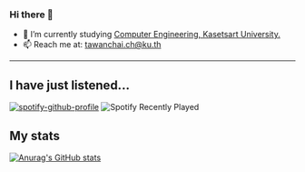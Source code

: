 ### Hi there 👋

- 📖 I’m currently studying [Computer Engineering, Kasetsart University.](https://cpe.ku.ac.th)
- 📫 Reach me at: tawanchai.ch@ku.th

----


## I have just listened...
  [![spotify-github-profile](https://spotify-github-profile-xi-seven.vercel.app/api/view?uid=njcfc3djufy3drphfqawtgt6g&cover_image=true&theme=default&show_offline=false&bar_color_cover=true)](https://github.com/kittinan/spotify-github-profile)
  ![Spotify Recently Played](https://spotify-recently-played-readme.vercel.app/api?user=njcfc3djufy3drphfqawtgt6g&count=3)

## My stats
  [![Anurag's GitHub stats](https://github-readme-stats.vercel.app/api?username=tawanchaiii)](https://github.com/anuraghazra/github-readme-stats)
